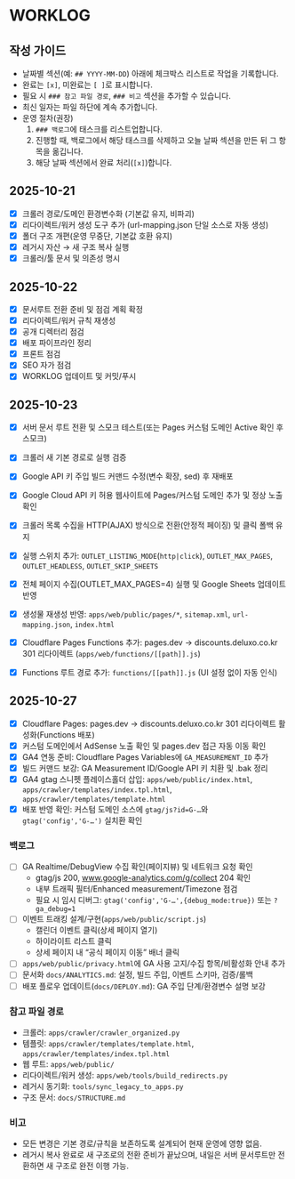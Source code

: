# WORKLOG

## 작성 가이드
- 날짜별 섹션(예: `## YYYY-MM-DD`) 아래에 체크박스 리스트로 작업을 기록합니다.
- 완료는 `[x]`, 미완료는 `[ ]`로 표시합니다.
- 필요 시 `### 참고 파일 경로`, `### 비고` 섹션을 추가할 수 있습니다.
- 최신 일자는 파일 하단에 계속 추가합니다.
- 운영 절차(권장)
  1) `### 백로그`에 태스크를 리스트업합니다.
  2) 진행할 때, 백로그에서 해당 태스크를 삭제하고 오늘 날짜 섹션을 만든 뒤 그 항목을 옮깁니다.
  3) 해당 날짜 섹션에서 완료 처리(`[x]`)합니다.

## 2025-10-21
- [x] 크롤러 경로/도메인 환경변수화 (기본값 유지, 비파괴)
- [x] 리다이렉트/워커 생성 도구 추가 (url-mapping.json 단일 소스로 자동 생성)
- [x] 폴더 구조 개편(운영 무중단, 기본값 호환 유지)
- [x] 레거시 자산 → 새 구조 복사 실행
- [x] 크롤러/툴 문서 및 의존성 명시

## 2025-10-22
- [x] 문서루트 전환 준비 및 점검 계획 확정
- [x] 리다이렉트/워커 규칙 재생성
- [x] 공개 디렉터리 점검
- [x] 배포 파이프라인 정리
- [x] 프론트 점검
- [x] SEO 자가 점검
- [x] WORKLOG 업데이트 및 커밋/푸시

## 2025-10-23
- [x] 서버 문서 루트 전환 및 스모크 테스트(또는 Pages 커스텀 도메인 Active 확인 후 스모크)
- [x] 크롤러 새 기본 경로로 실행 검증
- [x] Google API 키 주입 빌드 커맨드 수정(변수 확장, sed) 후 재배포
- [x] Google Cloud API 키 허용 웹사이트에 Pages/커스텀 도메인 추가 및 정상 노출 확인

- [x] 크롤러 목록 수집을 HTTP(AJAX) 방식으로 전환(안정적 페이징) 및 클릭 폴백 유지
- [x] 실행 스위치 추가: `OUTLET_LISTING_MODE`(`http|click`), `OUTLET_MAX_PAGES`, `OUTLET_HEADLESS`, `OUTLET_SKIP_SHEETS`
- [x] 전체 페이지 수집(OUTLET_MAX_PAGES=4) 실행 및 Google Sheets 업데이트 반영
- [x] 생성물 재생성 반영: `apps/web/public/pages/*`, `sitemap.xml`, `url-mapping.json`, `index.html`
- [x] Cloudflare Pages Functions 추가: pages.dev → discounts.deluxo.co.kr 301 리다이렉트 (`apps/web/functions/[[path]].js`)
- [x] Functions 루트 경로 추가: `functions/[[path]].js` (UI 설정 없이 자동 인식)

## 2025-10-27
- [x] Cloudflare Pages: pages.dev → discounts.deluxo.co.kr 301 리다이렉트 활성화(Functions 배포)
- [x] 커스텀 도메인에서 AdSense 노출 확인 및 pages.dev 접근 자동 이동 확인
 - [x] GA4 연동 준비: Cloudflare Pages Variables에 `GA_MEASUREMENT_ID` 추가
 - [x] 빌드 커맨드 보강: GA Measurement ID/Google API 키 치환 및 .bak 정리
 - [x] GA4 gtag 스니펫 플레이스홀더 삽입: `apps/web/public/index.html`, `apps/crawler/templates/index.tpl.html`, `apps/crawler/templates/template.html`
 - [x] 배포 반영 확인: 커스텀 도메인 소스에 `gtag/js?id=G-…`와 `gtag('config','G-…')` 실치환 확인

### 백로그

- [ ] GA Realtime/DebugView 수집 확인(페이지뷰) 및 네트워크 요청 확인
  - gtag/js 200, www.google-analytics.com/g/collect 204 확인
  - 내부 트래픽 필터/Enhanced measurement/Timezone 점검
  - 필요 시 임시 디버그: `gtag('config','G-…',{debug_mode:true})` 또는 `?ga_debug=1`
- [ ] 이벤트 트래킹 설계/구현(`apps/web/public/script.js`)
  - 캘린더 이벤트 클릭(상세 페이지 열기)
  - 하이라이트 리스트 클릭
  - 상세 페이지 내 “공식 페이지 이동” 배너 클릭
- [ ] `apps/web/public/privacy.html`에 GA 사용 고지/수집 항목/비활성화 안내 추가
- [ ] 문서화 `docs/ANALYTICS.md`: 설정, 빌드 주입, 이벤트 스키마, 검증/롤백
- [ ] 배포 플로우 업데이트(`docs/DEPLOY.md`): GA 주입 단계/환경변수 설명 보강

### 참고 파일 경로
- 크롤러: `apps/crawler/crawler_organized.py`
- 템플릿: `apps/crawler/templates/template.html`, `apps/crawler/templates/index.tpl.html`
- 웹 루트: `apps/web/public/`
- 리다이렉트/워커 생성: `apps/web/tools/build_redirects.py`
- 레거시 동기화: `tools/sync_legacy_to_apps.py`
- 구조 문서: `docs/STRUCTURE.md`

### 비고
- 모든 변경은 기본 경로/규칙을 보존하도록 설계되어 현재 운영에 영향 없음.
- 레거시 복사 완료로 새 구조로의 전환 준비가 끝났으며, 내일은 서버 문서루트만 전환하면 새 구조로 완전 이행 가능.
